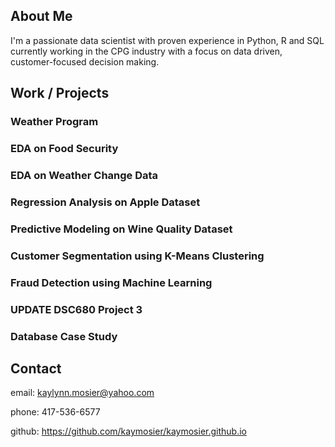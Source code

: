 ## About Me
I'm a passionate data scientist with proven experience in Python, R and SQL currently working in the CPG industry with a focus on data driven, customer-focused decision making. 
## Work / Projects
### Weather Program
### EDA on Food Security
### EDA on Weather Change Data
### Regression Analysis on Apple Dataset
### Predictive Modeling on Wine Quality Dataset
### Customer Segmentation using K-Means Clustering
### Fraud Detection using Machine Learning
### UPDATE DSC680 Project 3
### Database Case Study
## Contact
email: kaylynn.mosier@yahoo.com

phone: 417-536-6577

github: https://github.com/kaymosier/kaymosier.github.io

